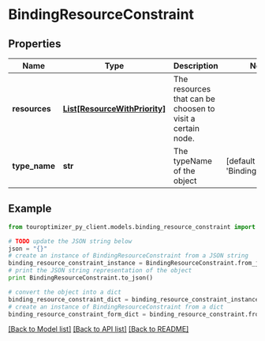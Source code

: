 # BindingResourceConstraint


## Properties

Name | Type | Description | Notes
------------ | ------------- | ------------- | -------------
**resources** | [**List[ResourceWithPriority]**](ResourceWithPriority.md) | The resources that can be choosen to visit a certain node. | 
**type_name** | **str** | The typeName of the object | [default to 'BindingResource']

## Example

```python
from touroptimizer_py_client.models.binding_resource_constraint import BindingResourceConstraint

# TODO update the JSON string below
json = "{}"
# create an instance of BindingResourceConstraint from a JSON string
binding_resource_constraint_instance = BindingResourceConstraint.from_json(json)
# print the JSON string representation of the object
print BindingResourceConstraint.to_json()

# convert the object into a dict
binding_resource_constraint_dict = binding_resource_constraint_instance.to_dict()
# create an instance of BindingResourceConstraint from a dict
binding_resource_constraint_form_dict = binding_resource_constraint.from_dict(binding_resource_constraint_dict)
```
[[Back to Model list]](../README.md#documentation-for-models) [[Back to API list]](../README.md#documentation-for-api-endpoints) [[Back to README]](../README.md)


